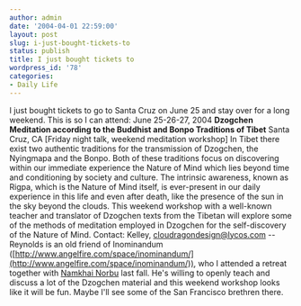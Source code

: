 ```yaml
---
author: admin
date: '2004-04-01 22:59:00'
layout: post
slug: i-just-bought-tickets-to
status: publish
title: I just bought tickets to
wordpress_id: '78'
categories:
- Daily Life
---
```


I just bought tickets to go to Santa Cruz on June 25 and stay over for a
long weekend. This is so I can attend: June 25-26-27, 2004 **Dzogchen
Meditation according to the Buddhist and Bonpo Traditions of Tibet**
Santa Cruz, CA [Friday night talk, weekend meditation workshop] In Tibet
there exist two authentic traditions for the transmission of Dzogchen,
the Nyingmapa and the Bonpo. Both of these traditions focus on
discovering within our immediate experience the Nature of Mind which
lies beyond time and conditioning by society and culture. The intrinsic
awareness, known as Rigpa, which is the Nature of Mind itself, is
ever-present in our daily experience in this life and even after death,
like the presence of the sun in the sky beyond the clouds. This weekend
workshop with a well-known teacher and translator of Dzogchen texts from
the Tibetan will explore some of the methods of meditation employed in
Dzogchen for the self-discovery of the Nature of Mind. Contact: Kelley,
[cloudragondesign@lycos.com](mailto:cloudragondesign@lycos.com) --
Reynolds is an old friend of Inominandum
([http://www.angelfire.com/space/inominandum/](http://www.angelfire.com/space/inominandum/)),
who I attended a retreat together with [Namkhai
Norbu](http://www.tsegyalgar.org/teachings/dharma.html) last fall. He's
willing to openly teach and discuss a lot of the Dzogchen material and
this weekend workshop looks like it will be fun. Maybe I'll see some of
the San Francisco brethren there.
